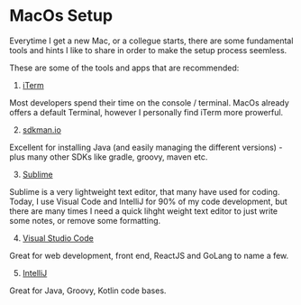 # MacOs Setup

Everytime I get a new Mac, or a collegue starts, there are some fundamental tools and hints I like to share in order to make the setup process seemless.

These are some of the tools and apps that are recommended:

1. [iTerm](https://www.iterm2.com/)

Most developers spend their time on the console / terminal.  MacOs already offers a default Terminal, however I personally find iTerm more prowerful.

2. [sdkman.io](https://sdkman.io/install)

Excellent for installing Java (and easily managing the different versions) - plus many other SDKs like gradle, groovy, maven etc.

3. [Sublime](https://www.sublimetext.com/)

Sublime is a very lightweight text editor, that many have used for coding.  Today, I use Visual Code and IntelliJ for 90% of my code development, but there are many times I need a quick lihght weight text editor to just write some notes, or remove some formatting.

4. [Visual Studio Code](https://code.visualstudio.com/)

Great for web development, front end, ReactJS and GoLang to name a few.

5. [IntelliJ](https://www.jetbrains.com/idea/)

Great for Java, Groovy, Kotlin code bases.
